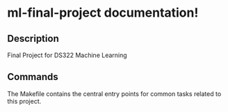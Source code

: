 # ml-final-project documentation!

## Description

Final Project for DS322 Machine Learning

## Commands

The Makefile contains the central entry points for common tasks related to this project.


